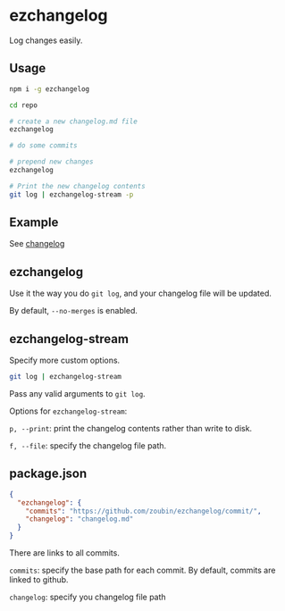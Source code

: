 # ezchangelog
Log changes easily.

## Usage

```bash
npm i -g ezchangelog

cd repo

# create a new changelog.md file
ezchangelog

# do some commits

# prepend new changes
ezchangelog

# Print the new changelog contents
git log | ezchangelog-stream -p

```

## Example

See [changelog](#changelog.md)

## ezchangelog

Use it the way you do `git log`,
and your changelog file will be updated.

By default, `--no-merges` is enabled.

## ezchangelog-stream
Specify more custom options.

```bash
git log | ezchangelog-stream

```

Pass any valid arguments to `git log`.

Options for `ezchangelog-stream`:

`p, --print`: print the changelog contents rather than write to disk.

`f, --file`: specify the changelog file path.

## package.json

```json
{
  "ezchangelog": {
    "commits": "https://github.com/zoubin/ezchangelog/commit/",
    "changelog": "changelog.md"
  }
}
```

There are links to all commits.

`commits`: specify the base path for each commit.
By default, commits are linked to github.

`changelog`: specify you changelog file path

